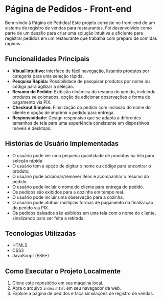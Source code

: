 # Página de Pedidos - Front-end

Bem-vindo à Página de Pedidos! Este projeto consiste no front-end de um sistema de registro de vendas para restaurantes. Foi desenvolvido como parte de um desafio para criar uma solução intuitiva e eficiente para registrar pedidos em um restaurante que trabalha com preparo de comidas rápidas.

## Funcionalidades Principais

- **Visual Intuitivo:** Interface de fácil navegação, listando produtos por categoria para uma seleção rápida.
- **Pesquisa Rápida:** Possibilidade de pesquisar produtos por nome ou código para agilizar a seleção.
- **Resumo do Pedido:** Exibição dinâmica do resumo do pedido, incluindo produtos selecionados, opção de adicionar observações e forma de pagamento via PIX.
- **Checkout Simples:** Finalização do pedido com inclusão do nome do cliente e opção de imprimir o pedido para entrega.
- **Responsividade:** Design responsivo que se adapta a diferentes tamanhos de tela para uma experiência consistente em dispositivos móveis e desktops.

## Histórias de Usuário Implementadas

- O usuário pode ver uma pequena quantidade de produtos na tela para seleção rápida.
- O usuário tem a opção de digitar o nome ou código para encontrar o produto.
- O usuário pode adicionar/remover itens e acompanhar o resumo do pedido.
- O usuário pode incluir o nome do cliente para entrega do pedido.
- Os pedidos são exibidos para a cozinha em tempo real.
- O usuário pode incluir uma observação para a cozinha.
- O usuário pode atribuir múltiplas formas de pagamento na finalização do pedido via PIX.
- Os pedidos baixados são exibidos em uma tela com o nome do cliente, sinalizando para ser feita a retirada.

## Tecnologias Utilizadas

- HTML5
- CSS3
- JavaScript (ES6+)

## Como Executar o Projeto Localmente

1. Clone este repositório em sua máquina local.
2. Abra o arquivo `index.html` em seu navegador da web.
3. Explore a página de pedidos e faça simulações de registro de vendas.
